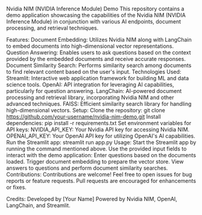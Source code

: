 Nvidia NIM (NVIDIA Inference Module) Demo
This repository contains a demo application showcasing the capabilities of the Nvidia NIM (NVIDIA Inference Module) in conjunction with various AI endpoints, document processing, and retrieval techniques.

Features:
Document Embedding: Utilizes Nvidia NIM along with LangChain to embed documents into high-dimensional vector representations.
Question Answering: Enables users to ask questions based on the context provided by the embedded documents and receive accurate responses.
Document Similarity Search: Performs similarity search among documents to find relevant content based on the user's input.
Technologies Used:
Streamlit: Interactive web application framework for building ML and data science tools.
OpenAI: API integration for leveraging AI capabilities, particularly for question answering.
LangChain: AI-powered document processing and retrieval library, incorporating Nvidia NIM and other advanced techniques.
FAISS: Efficient similarity search library for handling high-dimensional vectors.
Setup:
Clone the repository: git clone https://github.com/your-username/nvidia-nim-demo.git
Install dependencies: pip install -r requirements.txt
Set environment variables for API keys:
NVIDIA_API_KEY: Your Nvidia API key for accessing Nvidia NIM.
OPENAI_API_KEY: Your OpenAI API key for utilizing OpenAI's AI capabilities.
Run the Streamlit app: streamlit run app.py
Usage:
Start the Streamlit app by running the command mentioned above.
Use the provided input fields to interact with the demo application:
Enter questions based on the documents loaded.
Trigger document embedding to prepare the vector store.
View answers to questions and perform document similarity searches.
Contributions:
Contributions are welcome! Feel free to open issues for bug reports or feature requests. Pull requests are encouraged for enhancements or fixes.

Credits:
Developed by [Your Name]
Powered by Nvidia NIM, OpenAI, LangChain, and Streamlit.
